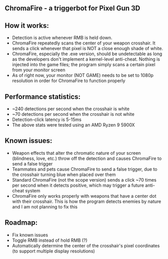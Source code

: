 ChromaFire - a triggerbot for Pixel Gun 3D
------------------------------------------------------------------

How it works:
------------------------------------------------------------------
- Detection is active whenever RMB is held down.
- ChromaFire repeatedly scans the center of your weapon crosshair. 
It sends a click whenever that pixel is NOT a close enough shade 
of white.
- ChromaFire, especially the .exe version, should be undetectable
as long as the developers don't implement a kernel-level anti-cheat.
Nothing is injected into the game files; the program simply scans
a certain pixel from your monitor screen
- As of right now, your monitor (NOT GAME) needs to be set to 1080p
resolution in order for ChromaFire to function properly

Performance statistics:
------------------------------------------------------------------
- ~240 detections per second when the crosshair is white
- ~70 detections per second when the crosshair is not white
- Detection-click latency is 5-15ms
- The above stats were tested using an AMD Ryzen 9 5900X
  
Known issues:
------------------------------------------------------------------
- Weapon effects that alter the chromatic nature of your screen
(blindness, love, etc.) throw off the detection and causes 
ChromaFire to send a false trigger
- Teammates and pets cause ChromaFire to send a false trigger, due 
to the crosshair turning blue when placed over them
- Standard ChromaFire (not the scope version) sends a click ~70
times per second when it detects positive, which may trigger a
future anti-cheat system
- ChromaFire only works properly with weapons that have a center
dot with their crosshair. This is how the program detects enemies
by nature and I am not planning to fix this

Roadmap:
------------------------------------------------------------------
- Fix known issues
- Toggle RMB instead of hold RMB (?)
- Automatically determine the center of the crosshair's pixel 
coordinates (to support multiple display resolutions)
